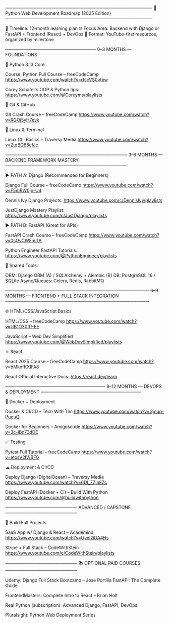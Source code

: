 ───────────────────────────────────────────────
🧠 Python Web Development Roadmap (2025 Edition)
───────────────────────────────────────────────

📅 Timeline: 12-month learning plan
🌐 Focus Area: Backend with Django or FastAPI + Frontend (React) + DevOps
🎯 Format: YouTube-first resources, organized by milestone

─────────────────────────────
0–3 MONTHS — FOUNDATIONS
─────────────────────────────

🔹 Python 3.13 Core

Course: Python Full Course – freeCodeCamp
https://www.youtube.com/watch?v=rfscVS0vtbw

Corey Schafer’s OOP & Python tips:
https://www.youtube.com/@Coreyms/playlists

🔹 Git & GitHub

Git Crash Course – freeCodeCamp
https://www.youtube.com/watch?v=RGOj5yH7evk

🔹 Linux & Terminal

Linux CLI Basics – Traversy Media
https://www.youtube.com/watch?v=ZtqBQ68cfJc

───────────────────────────────────────
3–6 MONTHS — BACKEND FRAMEWORK MASTERY
───────────────────────────────────────

▶ PATH A: Django (Recommended for Beginners)

Django Full Course – freeCodeCamp
https://www.youtube.com/watch?v=F5mRW0jo-U4

Dennis Ivy Django Projects:
https://www.youtube.com/c/DennisIvy/playlists

JustDjango Mastery Playlist:
https://www.youtube.com/c/JustDjango/playlists

▶ PATH B: FastAPI (Great for APIs)

FastAPI Crash Course – freeCodeCamp
https://www.youtube.com/watch?v=0sOvCWFmrtA

Python Engineer FastAPI Tutorials:
https://www.youtube.com/@PythonEngineer/playlists

🧰 Shared Tools:

ORM: Django ORM (A) / SQLAlchemy + Alembic (B)
DB: PostgreSQL 16 / SQLite
Async/Queues: Celery, Redis, RabbitMQ

──────────────────────────────────────────────
6–9 MONTHS — FRONTEND + FULL STACK INTEGRATION
──────────────────────────────────────────────

🌐 HTML/CSS/JavaScript Basics

HTML/CSS – freeCodeCamp
https://www.youtube.com/watch?v=UB1O30fR-EE

JavaScript – Web Dev Simplified
https://www.youtube.com/@WebDevSimplified/playlists

⚛️ React

React 2025 Course – freeCodeCamp
https://www.youtube.com/watch?v=bMknfKXIFA8

React Official Interactive Docs:
https://react.dev/learn

────────────────────────────────
9–12 MONTHS — DEVOPS & DEPLOYMENT
────────────────────────────────

🐳 Docker + Deployment

Docker & CI/CD – Tech With Tim
https://www.youtube.com/watch?v=Gjnup-PuquQ

Docker for Beginners – Amigoscode
https://www.youtube.com/watch?v=3c-iBn73dDE

✅ Testing

Pytest Full Tutorial – freeCodeCamp
https://www.youtube.com/watch?v=etosV2IWBF0

☁ Deployment & CI/CD

Deploy Django (DigitalOcean) – Traversy Media
https://www.youtube.com/watch?v=6DI_7Zja8Zc

Deploy FastAPI (Docker + CI) – Build With Python
https://www.youtube.com/@buildwithpython

───────────────────────
ADVANCED / CAPSTONE
───────────────────────

🧩 Build Full Projects

SaaS App w/ Django & React – Academind
https://www.youtube.com/watch?v=Uyei2iDA4Hs

Stripe + Full Stack – CodeWithStein
https://www.youtube.com/c/CodeWithStein/playlists

───────────────────────
📚 OPTIONAL PAID COURSES
───────────────────────

Udemy:
Django Full Stack Bootcamp – Jose Portilla
FastAPI: The Complete Guide

FrontendMasters:
Complete Intro to React – Brian Holt

Real Python (subscription):
Advanced Django, FastAPI, DevOps

Pluralsight:
Python Web Deployment Series

